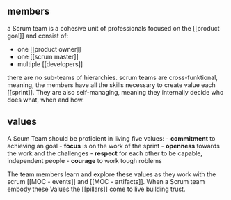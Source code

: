## members

a Scrum team is a cohesive unit of professionals focused on the [[product goal]] and consist of:
- one [[product owner]]
- one [[scrum master]]
- multiple [[developers]]

there are no sub-teams of hierarchies. scrum teams are cross-funktional, meaning, the members have all the skills necessary to create value each [[sprint]]. They are also self-managing, meaning they internally decide who does what, when and how.



## values
A Scum Team should be proficient in living five values:
	- **commitment** to achieving an goal
	- **focus** is on the work of the sprint
	- **openness** towards the work and the challenges
	- **respect** for each other to be capable, independent people
	- **courage** to work tough roblems

The team members learn and explore these values as they work with the scrum [[MOC - events]] and [[MOC - artifacts]]. When a Scrum team embody these Values the [[pillars]] come to live building trust.

